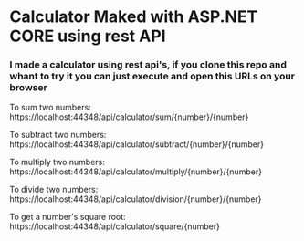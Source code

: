 # Calculator Maked with ASP.NET CORE using rest API
### I made a calculator using rest api's, if you clone this repo and whant to try it you can just execute and open this URLs on your browser

To sum two numbers: https://localhost:44348/api/calculator/sum/{number}/{number}

To subtract two numbers: https://localhost:44348/api/calculator/subtract/{number}/{number}

To multiply two numbers: https://localhost:44348/api/calculator/multiply/{number}/{number}

To divide two numbers: https://localhost:44348/api/calculator/division/{number}/{number}

To get a number's square root: https://localhost:44348/api/calculator/square/{number}